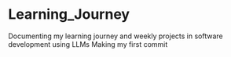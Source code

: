 # Learning_Journey
Documenting my learning journey and weekly projects in software development using LLMs
Making my first commit 
